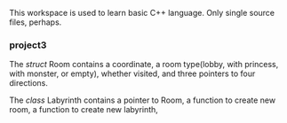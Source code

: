 This workspace is used to learn basic C++ language. Only single source files, perhaps.

### project3
The *struct* Room contains a coordinate, a room type(lobby, with princess, with monster, or empty), whether visited, and three pointers to four directions.

The *class* Labyrinth contains a pointer to Room, a function to create new room, a function to create new labyrinth, 